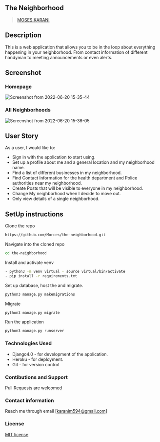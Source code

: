 ## The Neighborhood
>[MOSES KARANI](https"//github.com/Morces)

## Description
 This is a web application that allows you to be in the loop about everything happening in your neighborhood. From contact information of different handyman to meeting announcements or even alerts.

 ## Screenshot
 ### Homepage

![Screenshot from 2022-06-20 15-35-44](https://user-images.githubusercontent.com/97943808/174603258-f3c87eec-f722-4de9-9e54-b37c64ec4177.png)

### All Neighborhoods
![Screenshot from 2022-06-20 15-36-05](https://user-images.githubusercontent.com/97943808/174603355-f873e2f8-94ba-435e-9893-746aa71a5618.png)

 ## User Story
As a user, I would like to:
- Sign in with the application to start using.
- Set up a profile about me and a general location and my  neighborhood name.
- Find a list of different businesses in my neighborhood.
- Find Contact Information for the health department and Police authorities near my neighborhood.
- Create Posts that will be visible to everyone in my neighborhood.
- Change My neighborhood when I decide to move out.
- Only view details of a single neighborhood.

## SetUp instructions
Clone the repo
```bash
https://github.com/Morces/the-neighborhood.git
```
Navigate into the cloned repo
```bash
cd the-neighborhood 
```
Install and activate venv
```bash
- python3 -m venv virtual - source virtual/bin/activate
- pip install -r requirements.txt
```
Set up database, host the and migrate.
```bash
python3 manage.py makemigrations 
```
Migrate
```bash
python3 manage.py migrate
```

Run the application
```bash
python3 manage.py runserver
```

### Technologies Used
- Django4.0 - for development of the application.
- Heroku -  for deployment.
- Git - for version control

### Contibutions and Support
Pull Requests are welcomed

### Contact information 
Reach me through email [karanim594@gmail.com]

### License
[MIT license](https://github.com/Morces/the-neighborhood/blob/master/LICENSE)
